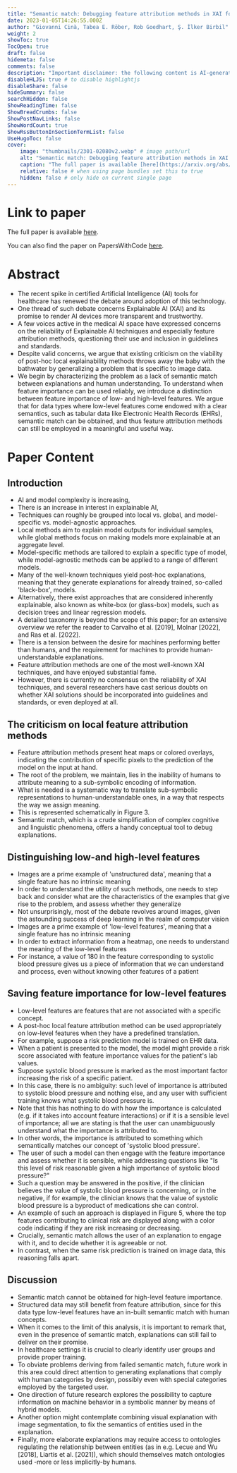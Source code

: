 ```yaml
---
title: "Semantic match: Debugging feature attribution methods in XAI for healthcare"
date: 2023-01-05T14:26:55.000Z
author: "Giovanni Cinà, Tabea E. Röber, Rob Goedhart, Ş. İlker Birbil"
weight: 2
showToc: true
TocOpen: true
draft: false
hidemeta: false
comments: false
description: "Important disclaimer: the following content is AI-generated, please make sure to fact check the presented information by reading the full paper."
disableHLJS: true # to disable highlightjs
disableShare: false
hideSummary: false
searchHidden: false
ShowReadingTime: false
ShowBreadCrumbs: false
ShowPostNavLinks: false
ShowWordCount: true
ShowRssButtonInSectionTermList: false
UseHugoToc: false
cover:
    image: "thumbnails/2301-02080v2.webp" # image path/url
    alt: "Semantic match: Debugging feature attribution methods in XAI for healthcare" # alt text
    caption: "The full paper is available [here](https://arxiv.org/abs/2301.02080)." # display caption under cover
    relative: false # when using page bundles set this to true
    hidden: false # only hide on current single page
---
```


# Link to paper
The full paper is available [here](https://arxiv.org/abs/2301.02080).

You can also find the paper on PapersWithCode [here](https://paperswithcode.com/paper/semantic-match-debugging-feature-attribution).

# Abstract
- The recent spike in certified Artificial Intelligence (AI) tools for healthcare has renewed the debate around adoption of this technology.
- One thread of such debate concerns Explainable AI (XAI) and its promise to render AI devices more transparent and trustworthy.
- A few voices active in the medical AI space have expressed concerns on the reliability of Explainable AI techniques and especially feature attribution methods, questioning their use and inclusion in guidelines and standards.
- Despite valid concerns, we argue that existing criticism on the viability of post-hoc local explainability methods throws away the baby with the bathwater by generalizing a problem that is specific to image data.
- We begin by characterizing the problem as a lack of semantic match between explanations and human understanding. To understand when feature importance can be used reliably, we introduce a distinction between feature importance of low- and high-level features. We argue that for data types where low-level features come endowed with a clear semantics, such as tabular data like Electronic Health Records (EHRs), semantic match can be obtained, and thus feature attribution methods can still be employed in a meaningful and useful way.

# Paper Content

## Introduction
- AI and model complexity is increasing,
- There is an increase in interest in explainable AI,
- Techniques can roughly be grouped into local vs. global, and model-specific vs. model-agnostic approaches.
- Local methods aim to explain model outputs for individual samples, while global methods focus on making models more explainable at an aggregate level.
- Model-specific methods are tailored to explain a specific type of model, while model-agnostic methods can be applied to a range of different models.
- Many of the well-known techniques yield post-hoc explanations, meaning that they generate explanations for already trained, so-called 'black-box', models.
- Alternatively, there exist approaches that are considered inherently explainable, also known as white-box (or glass-box) models, such as decision trees and linear regression models.
- A detailed taxonomy is beyond the scope of this paper; for an extensive overview we refer the reader to Carvalho et al. [2019], Molnar [2022], and Ras et al. [2022].
- There is a tension between the desire for machines performing better than humans, and the requirement for machines to provide human-understandable explanations.
- Feature attribution methods are one of the most well-known XAI techniques, and have enjoyed substantial fame.
- However, there is currently no consensus on the reliability of XAI techniques, and several researchers have cast serious doubts on whether XAI solutions should be incorporated into guidelines and standards, or even deployed at all.

## The criticism on local feature attribution methods
- Feature attribution methods present heat maps or colored overlays, indicating the contribution of specific pixels to the prediction of the model on the input at hand.
- The root of the problem, we maintain, lies in the inability of humans to attribute meaning to a sub-symbolic encoding of information.
- What is needed is a systematic way to translate sub-symbolic representations to human-understandable ones, in a way that respects the way we assign meaning.
- This is represented schematically in Figure 3.
- Semantic match, which is a crude simplification of complex cognitive and linguistic phenomena, offers a handy conceptual tool to debug explanations.

## Distinguishing low-and high-level features
- Images are a prime example of 'unstructured data', meaning that a single feature has no intrinsic meaning
- In order to understand the utility of such methods, one needs to step back and consider what are the characteristics of the examples that give rise to the problem, and assess whether they generalize
- Not unsurprisingly, most of the debate revolves around images, given the astounding success of deep learning in the realm of computer vision
- Images are a prime example of 'low-level features', meaning that a single feature has no intrinsic meaning
- In order to extract information from a heatmap, one needs to understand the meaning of the low-level features
- For instance, a value of 180 in the feature corresponding to systolic blood pressure gives us a piece of information that we can understand and process, even without knowing other features of a patient

## Saving feature importance for low-level features
- Low-level features are features that are not associated with a specific concept.
- A post-hoc local feature attribution method can be used appropriately on low-level features when they have a predefined translation.
- For example, suppose a risk prediction model is trained on EHR data.
- When a patient is presented to the model, the model might provide a risk score associated with feature importance values for the patient's lab values.
- Suppose systolic blood pressure is marked as the most important factor increasing the risk of a specific patient.
- In this case, there is no ambiguity: such level of importance is attributed to systolic blood pressure and nothing else, and any user with sufficient training knows what systolic blood pressure is.
- Note that this has nothing to do with how the importance is calculated (e.g. if it takes into account feature interactions) or if it is a sensible level of importance; all we are stating is that the user can unambiguously understand what the importance is attributed to.
- In other words, the importance is attributed to something which semantically matches our concept of 'systolic blood pressure'.
- The user of such a model can then engage with the feature importance and assess whether it is sensible, while addressing questions like "Is this level of risk reasonable given a high importance of systolic blood pressure?"
- Such a question may be answered in the positive, if the clinician believes the value of systolic blood pressure is concerning, or in the negative, if for example, the clinician knows that the value of systolic blood pressure is a byproduct of medications she can control.
- An example of such an approach is displayed in Figure 5, where the top features contributing to clinical risk are displayed along with a color code indicating if they are risk increasing or decreasing.
- Crucially, semantic match allows the user of an explanation to engage with it, and to decide whether it is agreeable or not.
- In contrast, when the same risk prediction is trained on image data, this reasoning falls apart.

## Discussion
- Semantic match cannot be obtained for high-level feature importance.
- Structured data may still benefit from feature attribution, since for this data type low-level features have an in-built semantic match with human concepts.
- When it comes to the limit of this analysis, it is important to remark that, even in the presence of semantic match, explanations can still fail to deliver on their promise.
- In healthcare settings it is crucial to clearly identify user groups and provide proper training.
- To obviate problems deriving from failed semantic match, future work in this area could direct attention to generating explanations that comply with human categories by design, possibly even with special categories employed by the targeted user.
- One direction of future research explores the possibility to capture information on machine behavior in a symbolic manner by means of hybrid models.
- Another option might contemplate combining visual explanation with image segmentation, to fix the semantics of entities used in the explanation.
- Finally, more elaborate explanations may require access to ontologies regulating the relationship between entities (as in e.g. Lecue and Wu [2018], Liartis et al. [2021]), which should themselves match ontologies used -more or less implicitly-by humans.
